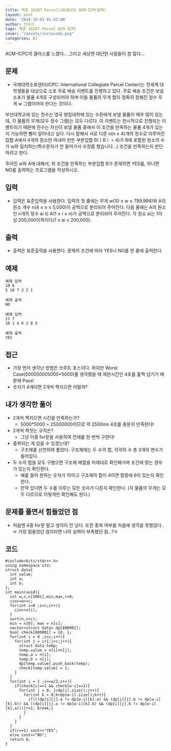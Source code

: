 ```yaml
---
title: 백준 16287 Parcel(2018년도 ACM-ICPC문제)
layout: post
date: '2019-10-03 01:42:00'
author: 진혀크
tags: 백준 16287 Parcel ACM-ICPC
cover: "/assets/instacode.png"
categories: BJ
---
```


ACM-ICPC의 클라스를 느꼈다... 그리고 세상엔 대단한 사람들이 참 많다...

## 문제
* 국제대학소포센터(ICPC: International Collegiate Parcel Center)는 전세계 대학생들을 대상으로 소포 무료 배송 이벤트를 진행하고 있다. 무료 배송 조건은 보낼 소포가 물품 4개로 구성되어야 하며 이들 물품의 무게 합이 정확히 정해진 정수 무게 w 그램이어야 한다는 것이다.

부산대학교에 있는 찬수는 영국 왕립대학에 있는 수환에게 보낼 물품이 매우 많이 있는데, 각 물품의 무게(모두 정수 그램)는 모두 다르다. 이 이벤트는 한시적으로 진행되는 이벤트이기 때문에 찬수는 자신이 보낼 물품 중에서 이 조건을 만족하는 물품 4개가 있는지 가능하면 빨리 알아내고 싶다. 다시 말해서 서로 다른 n(n ≥ 4)개의 정수로 이루어진 집합 A에서 4개의 원소만 꺼내어 만든 부분집합 B(ㅣBㅣ = 4)가 B에 포함된 원소의 수가 w와 일치하는(특수문자가 안 들어가서 수정좀 했습니다...) 조건을 만족하는지 판단하려고 한다.

주어진 w와 A에 대해서, 위 조건을 만족하는 부분집합 B가 존재하면 YES를, 아니면 NO를 출력하는 프로그램을 작성하시오.


## 입력
* 입력은 표준입력을 사용한다. 입력의 첫 줄에는 무게 w(10 ≤ w ≤ 799,994)와 A의 원소 개수 n(4 ≤ n ≤ 5,000)이 공백으로 분리되어 주어진다. 다음 줄에는 A의 원소인 n개의 정수 ai ∈ A(1 ≤ i ≤ n)가 공백으로 분리되어 주어진다. 각 원소 ai는 1이상 200,000이하이다(1 ≤ ai ≤ 200,000).

## 출력
* 출력은 표준출력을 사용한다. 문제의 조건에 따라 YES나 NO를 한 줄에 출력한다.

## 예제

    예제 입력
    10 6
    5 10 7 3 2 1

    예제 출력
    NO

    예제 입력
    21 7
    10 1 4 6 2 8 5

    예제 출력
    YES

## 접근

* 가장 먼저 생각난 방법은 브루트 포스이다. 하지만 Worst Case(5000*5000*5000*5000)를 생각했을 때 제한시간인 4초를 훌쩍 넘기기 때문에 Pass!
* 숫자가 4개이면 2개씩 짝지으면 어떨까?

## 내가 생각한 풀이

* 2개씩 짝지으면 시간을 만족하는가?
  - 5000*5000 = 25000000이므로 약 2500ms 4초를 충분히 만족한다!
* 2개씩 짝짓는 규칙은?
  - 그냥 이중 for문을 사용하여 전체를 한 번씩 구한다!
* 중복되는 게 있을 수 있겠는데?
  - 구조체를 선언하여 풀었다. 구조체에는 두 수의 합, 각각의 수 총 3개의 변수가 들어있다.
* 두 수의 합을 모두 구했으면 구조체 배열을 차례대로 확인해가며 조건에 맞는 경우가 있는지 확인한다.
  - 예를 들어 원하는 숫자가 10이고 구조체의 합이 4이면 합중에 6이 있는지 확인한다.
  - 만약 있다면 두 수를 이루는 모든 숫자가 다른지 확인한다. (각 물품의 무게는 모두 다르므로 이렇게만 확인해도 된다.)

## 문제를 풀면서 힘들었던 점

* 처음엔 4중 for문 말고 생각이 안 났다. 또한 중복 여부를 처음에 생각을 못했었다..ㅠ 가장 힘들었던 점이라면 나의 실력이 부족했던 점...?ㅎ


## 코드

    #include<bits/stdc++.h>
    using namespace std;
    struct data{
      int value;
      int a;
      int b;
    };
    int main(void){
      int w,c,n[5001],min,max,r=0;
      cin>>w>>c;
      for(int i=0 ;i<c;i++){
        cin>>n[i];
      }
      sort(n,n+c);
      min = n[0]; max = n[c];
      vector<struct data> dp[800001];
      bool check[800001] = {0, };
      for(int i = 0 ;i<c;i++){
        for(int j = i+1;j<c;j++){
          struct data temp;
          temp.value = n[i]+n[j];
          temp.a = n[i];
          temp.b = n[j];
          dp[temp.value].push_back(temp);
          check[temp.value] = 1;
        }
      }
      for(int i = 1 ;i<=w/2;i++){
        if(check[i]==1 && check[w-i]==1){
          for(int j = 0; j<dp[i].size();j++){
            for(int k = 0;k<dp[w-i].size();k++){
              if(((dp[i][j].a != dp[w-i][k].a) && (dp[i][j].b != dp[w-i][k].b)) && ((dp[i][j].a != dp[w-i][k].b) && (dp[i][j].b != dp[w-i][k].a))){r=1; break;}
            }
          }
        }
      }
      if(r==1) cout<<"YES";
      else cout<<"NO";
      return 0;
    }
